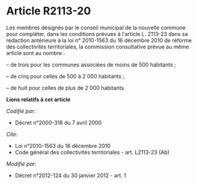# Article R2113-20

Les membres désignés par le conseil municipal de la nouvelle commune pour compléter, dans les conditions prévues à l'article
L. 2113-23 dans sa rédaction antérieure à la loi n° 2010-1563 du 16 décembre 2010 de réforme des collectivités territoriales,
la commission consultative prévue au même article sont au nombre :

– de trois pour les communes associées de moins de 500 habitants ;

– de cinq pour celles de 500 à 2 000 habitants ;

– de huit pour celles de plus de 2 000 habitants.

**Liens relatifs à cet article**

_Codifié par_:

  - Décret n°2000-318 du 7 avril 2000

_Cite_:

  - Loi n°2010-1563 du 16 décembre 2010
  - Code général des collectivités territoriales - art. L2113-23 (Ab)

_Modifié par_:

  - Décret n°2012-124 du 30 janvier 2012 - art. 1
